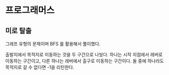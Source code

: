 # 프로그래머스

## 미로 탈출

그래프 유형의 문제이며 BFS 를 활용해서 풀이했다. 

출발지에서 목적지로 이동하는 것을 두 구간으로 나눴다. 하나는 시작 지점에서 레버로 이동하는 구간이고, 다른 하나는 레버에서 출구로 이동하는 구간이다. 둘 중에 하나라도 목적지로 갈 수 없다면 -1을 리턴한다.

